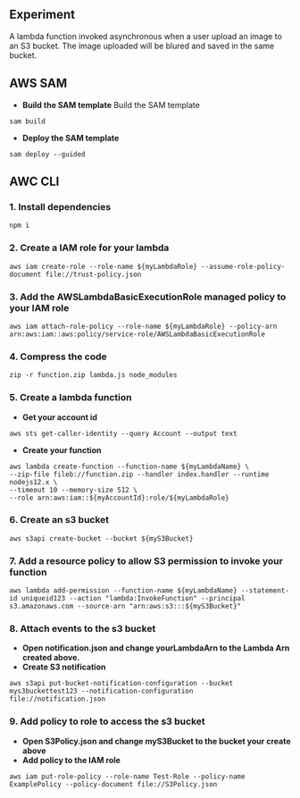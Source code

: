 ## Experiment

A lambda function invoked asynchronous when a user upload an image to an S3 bucket.
The image uploaded will be blured and saved in the same bucket.

## AWS SAM

- **Build the SAM template**
Build the SAM template
```shell
sam build
```
- **Deploy the SAM template**
```
sam deploy --guided
```


## AWC CLI

### 1. Install dependencies
```shell
npm i
```

### 2. Create a IAM role for your lambda
```shell
aws iam create-role --role-name ${myLambdaRole} --assume-role-policy-document file://trust-policy.json
```

### 3. Add the AWSLambdaBasicExecutionRole managed policy to your IAM role
```shell
aws iam attach-role-policy --role-name ${myLambdaRole} --policy-arn arn:aws:iam::aws:policy/service-role/AWSLambdaBasicExecutionRole
```

### 4. Compress the code
```shell
zip -r function.zip lambda.js node_modules
```

### 5. Create a lambda function

- **Get your account id**
```shell
aws sts get-caller-identity --query Account --output text
```

- **Create your function**
```shell
aws lambda create-function --function-name ${myLambdaName} \
--zip-file fileb://function.zip --handler index.handler --runtime nodejs12.x \
--timeout 10 --memory-size 512 \
--role arn:aws:iam::${myAccountId}:role/${myLambdaRole}
```
### 6. Create an s3 bucket
```shell
aws s3api create-bucket --bucket ${myS3Bucket}
```

### 7. Add a resource policy to allow S3 permission to invoke your function

```shell
aws lambda add-permission --function-name ${myLambdaName} --statement-id uniqueid123 --action "lambda:InvokeFunction" --principal s3.amazonaws.com --source-arn "arn:aws:s3:::${myS3Bucket}"
```
### 8. Attach events to the s3 bucket
- **Open notification.json and change yourLambdaArn to the Lambda Arn created above.**
- **Create S3 notification**
```shell
aws s3api put-bucket-notification-configuration --bucket mys3buckettest123 --notification-configuration file://notification.json
```

### 9. Add policy to role to access the s3 bucket
- **Open S3Policy.json and change myS3Bucket to the bucket your create above**
- **Add policy to the IAM role**
```shell
aws iam put-role-policy --role-name Test-Role --policy-name ExamplePolicy --policy-document file://S3Policy.json
```